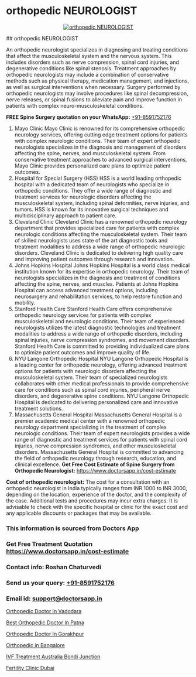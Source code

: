 # orthopedic NEUROLOGIST

<p align="center">
  <a href="null">
    <img src="null" alt="orthopedic NEUROLOGIST">
  </a>
</p>
## orthopedic NEUROLOGIST

An orthopedic neurologist specializes in diagnosing and treating conditions that affect the musculoskeletal system and the nervous system. This includes disorders such as nerve compression, spinal cord injuries, and degenerative conditions like spinal stenosis. Treatment approaches by orthopedic neurologists may include a combination of conservative methods such as physical therapy, medication management, and injections, as well as surgical interventions when necessary. Surgery performed by orthopedic neurologists may involve procedures like spinal decompression, nerve releases, or spinal fusions to alleviate pain and improve function in patients with complex neuro-musculoskeletal conditions.

**FREE Spine Surgery quotation on your WhatsApp:**  [+91-8591752176](https://api.whatsapp.com/send?phone=8591752176)

1) Mayo Clinic   Mayo Clinic is renowned for its comprehensive orthopedic neurology services, offering cutting edge treatment options for patients with complex neurologic conditions. Their team of expert orthopedic neurologists specializes in the diagnosis and management of disorders affecting the spine, nerves, and musculoskeletal system. From conservative treatment approaches to advanced surgical interventions, Mayo Clinic provides personalized care plans to optimize patient outcomes.
2) Hospital for Special Surgery (HSS)   HSS is a world leading orthopedic hospital with a dedicated team of neurologists who specialize in orthopedic conditions. They offer a wide range of diagnostic and treatment services for neurologic disorders affecting the musculoskeletal system, including spinal deformities, nerve injuries, and tumors. HSS is known for its innovative surgical techniques and multidisciplinary approach to patient care.
3) Cleveland Clinic   Cleveland Clinic has a renowned orthopedic neurology department that provides specialized care for patients with complex neurologic conditions affecting the musculoskeletal system. Their team of skilled neurologists uses state of the art diagnostic tools and treatment modalities to address a wide range of orthopedic neurologic disorders. Cleveland Clinic is dedicated to delivering high quality care and improving patient outcomes through research and innovation.
4) Johns Hopkins Hospital   Johns Hopkins Hospital is a world class medical institution known for its expertise in orthopedic neurology. Their team of neurologists specializes in the diagnosis and treatment of conditions affecting the spine, nerves, and muscles. Patients at Johns Hopkins Hospital can access advanced treatment options, including neurosurgery and rehabilitation services, to help restore function and mobility.
5) Stanford Health Care   Stanford Health Care offers comprehensive orthopedic neurology services for patients with complex musculoskeletal and neurologic conditions. Their team of experienced neurologists utilizes the latest diagnostic technologies and treatment modalities to address a wide range of orthopedic disorders, including spinal injuries, nerve compression syndromes, and movement disorders. Stanford Health Care is committed to providing individualized care plans to optimize patient outcomes and improve quality of life.
6) NYU Langone Orthopedic Hospital   NYU Langone Orthopedic Hospital is a leading center for orthopedic neurology, offering advanced treatment options for patients with neurologic disorders affecting the musculoskeletal system. Their team of specialized neurologists collaborates with other medical professionals to provide comprehensive care for conditions such as spinal cord injuries, peripheral nerve disorders, and degenerative spine conditions. NYU Langone Orthopedic Hospital is dedicated to delivering personalized care and innovative treatment solutions.
7) Massachusetts General Hospital   Massachusetts General Hospital is a premier academic medical center with a renowned orthopedic neurology department specializing in the treatment of complex neurologic conditions. Their team of expert neurologists provides a wide range of diagnostic and treatment services for patients with spinal cord injuries, nerve compression syndromes, and other musculoskeletal disorders. Massachusetts General Hospital is committed to advancing the field of orthopedic neurology through research, education, and clinical excellence.
**Get Free Cost Estimate of Spine Surgery from Orthopedic Neurologist:** https://www.doctorsapp.in/cost-estimate

**Cost of orthopedic neurologist:**
The cost for a consultation with an orthopedic neurologist in India typically ranges from INR 1000 to INR 3000, depending on the location, experience of the doctor, and the complexity of the case. Additional tests and procedures may incur extra charges. It is advisable to check with the specific hospital or clinic for the exact cost and any applicable discounts or packages that may be available.

### This information is sourced from Doctors App 
### Get Free Treatment Quotation https://www.doctorsapp.in/cost-estimate
### Contact info: Roshan Chaturvedi 
### Send us your query: [+91-8591752176](https://api.whatsapp.com/send?phone=8591752176) 
### Email id: support@doctorsapp.in

[Orthopedic Doctor In Vadodara](https://www.linkedin.com/pulse/orthopedic-doctor-vadodara-doctorsapp-rajshahi-12vae?trackingId=J9U6KOddpSR5WFtY3OfuYg%3D%3D&lipi=urn%3Ali%3Apage%3Ad_flagship3_company_admin%3BtGKQvLKET%2FOkWlJl4W0MBA%3D%3D)

[Best Orthopedic Doctor In Patna](https://www.linkedin.com/pulse/best-orthopedic-doctor-patna-doctorsapp-chittagong-hiwte?trackingId=09ItkcHbLtJ1qnKSBpsf4w%3D%3D&lipi=urn%3Ali%3Apage%3Ad_flagship3_company_admin%3BddPc4oDaSTuh6mJcYb9fAg%3D%3D)

[Orthopedic Doctor In Gorakhpur](https://medium.com/@vimalrana22/orthopedic-doctor-in-gorakhpur-bec0a4633b30)

[Orthopedic in Bangalore](https://medium.com/@manish632504/orthopedic-in-bangalore-9a8bbd99fedb)

[IVF Treatment Australia Bondi Junction](https://doctors-apps.github.io/doctorsapp/ivf-treatment-australia-bondi-junction)

[Fertility Clinic Dubai](https://doctors-apps.github.io/doctorsapp/fertility-clinic-dubai)

